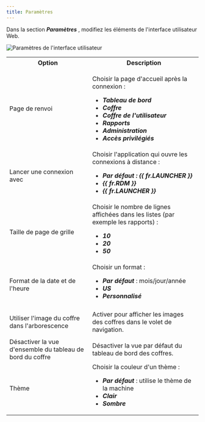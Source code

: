 ```yaml
---
title: Paramètres
---
```


Dans la section ***Paramètres*** , modifiez les éléments de l&apos;interface utilisateur Web. 

![Paramètres de l'interface utilisateur](/img/fr/server/clip7005.png) 

<table>
	<tr>
		<th>
Option 
		</th>
		<th>
Description 
		</th>
	</tr>
	<tr>
		<td>
Page de renvoi 
		</td>
		<td>

Choisir la page d&apos;accueil après la connexion :  

* ***Tableau de bord*** 
* ***Coffre*** 
* ***Coffre de l&apos;utilisateur*** 
* ***Rapports*** 
* ***Administration*** 
* ***Accès privilégiés*** 
		</td>
	</tr>
	<tr>
		<td>
Lancer une connexion avec 
		</td>
		<td>
Choisir l&apos;application qui ouvre les connexions à distance :  

* ***Par défaut :*** ***{{ fr.LAUNCHER }}*** 
* ***{{ fr.RDM }}*** 
* ***{{ fr.LAUNCHER }}*** 
		</td>
	</tr>
	<tr>
		<td>
Taille de page de grille 
		</td>
		<td>
Choisir le nombre de lignes affichées dans les listes (par exemple les rapports) :  

* ***10*** 
* ***20*** 
* ***50*** 
		</td>
	</tr>
	<tr>
		<td>
Format de la date et de l&apos;heure 
		</td>
		<td>
Choisir un format :  

* ***Par défaut*** : mois/jour/année 
* ***US*** 
* ***Personnalisé*** 
		</td>
	</tr>
	<tr>
		<td>
Utiliser l&apos;image du coffre dans l&apos;arborescence 
		</td>
		<td>
Activer pour afficher les images des coffres dans le volet de navigation. 
		</td>
	</tr>
	<tr>
		<td>
Désactiver la vue d&apos;ensemble du tableau de bord du coffre 
		</td>
		<td>
Désactiver la vue par défaut du tableau de bord des coffres. 
		</td>
	</tr>
	<tr>
		<td>
Thème 
		</td>
		<td>
Choisir la couleur d&apos;un thème :  

* ***Par défaut*** : utilise le thème de la machine 
* ***Clair*** 
* ***Sombre*** 
		</td>
	</tr>
</table>


